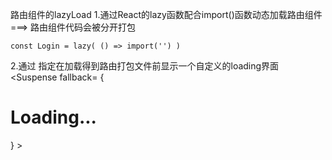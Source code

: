 路由组件的lazyLoad
1.通过React的lazy函数配合import()函数动态加载路由组件 ===> 路由组件代码会被分开打包

    const Login = lazy( () => import('') )

2.通过<Suspense> 指定在加载得到路由打包文件前显示一个自定义的loading界面
    <Suspense fallback= { <h1>Loading...</h1> } >
        <Routes>
            <Route path= ""  element= {} />
        </Routes>
    </Suspense>